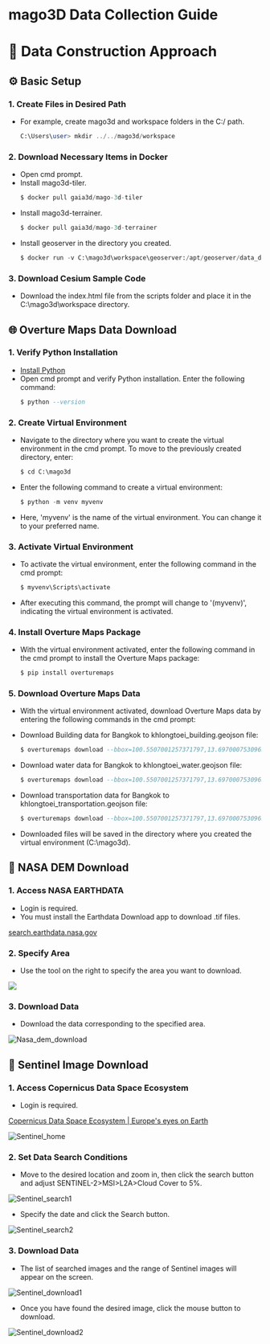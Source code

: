 # mago3D Data Collection Guide

# :bookmark_tabs: Data Construction Approach

## ⚙️ Basic Setup

### 1. Create Files in Desired Path

- For example, create mago3d and workspace folders in the C:/ path.
    ```sql
    C:\Users\user> mkdir ../../mago3d/workspace
    ```

### 2. Download Necessary Items in Docker

- Open cmd prompt.
- Install mago3d-tiler.
    ```sql
    $ docker pull gaia3d/mago-3d-tiler
    ```
- Install mago3d-terrainer.
    ```sql
    $ docker pull gaia3d/mago-3d-terrainer
    ```
- Install geoserver in the directory you created.
    ```sql
    $ docker run -v C:\mago3d\workspace\geoserver:/apt/geoserver/data_dir -e GEOSEVER_ADMIN_USER=admin -e GEOSERVER_ADMIN_PASSWORD=geoserver -p 8080:8080 kartoza/geoserver
    ```

### 3. Download Cesium Sample Code

- Download the index.html file from the scripts folder and place it in the C:\mago3d\workspace directory.

## :globe_with_meridians: Overture Maps Data Download

### 1. Verify Python Installation

- [Install Python](https://www.python.org/downloads/)
- Open cmd prompt and verify Python installation. Enter the following command:
    ```sql
    $ python --version
    ```

### 2. Create Virtual Environment

- Navigate to the directory where you want to create the virtual environment in the cmd prompt. To move to the previously created directory, enter:
    ```sql
    $ cd C:\mago3d
    ```

- Enter the following command to create a virtual environment:
    ```sql
    $ python -m venv myvenv
    ```

- Here, 'myvenv' is the name of the virtual environment. You can change it to your preferred name.

### 3. Activate Virtual Environment

- To activate the virtual environment, enter the following command in the cmd prompt:
    ```sql
    $ myvenv\Scripts\activate
    ```

- After executing this command, the prompt will change to '(myvenv)', indicating the virtual environment is activated.

### 4. Install Overture Maps Package

- With the virtual environment activated, enter the following command in the cmd prompt to install the Overture Maps package:
    ```sql
    $ pip install overturemaps
    ```

### 5. Download Overture Maps Data

- With the virtual environment activated, download Overture Maps data by entering the following commands in the cmd prompt:
- Download Building data for Bangkok to khlongtoei_building.geojson file:
    ```sql
    $ overturemaps download --bbox=100.5507001257371797,13.6970007530963525,100.6016431134770528,13.7428667529314463 -f geojson --type=building -o khlongtoei_building.geojson
    ```

- Download water data for Bangkok to khlongtoei_water.geojson file:
    ```sql
    $ overturemaps download --bbox=100.5507001257371797,13.6970007530963525,100.6016431134770528,13.7428667529314463 -f geojson --type=water -o khlongtoei_water.geojson
    ```

- Download transportation data for Bangkok to khlongtoei_transportation.geojson file:
    ```sql
    $ overturemaps download --bbox=100.5507001257371797,13.6970007530963525,100.6016431134770528,13.7428667529314463 -f geojson --type=segment -o khlongtoei_transportation.geojson
    ```

- Downloaded files will be saved in the directory where you created the virtual environment (C:\mago3d).

## :rocket: NASA DEM Download

### 1. Access NASA EARTHDATA

- Login is required.
- You must install the Earthdata Download app to download .tif files.

[search.earthdata.nasa.gov](https://search.earthdata.nasa.gov/search/granules?p=C1711961296-LPCLOUD&pg[0][v]=f&pg[0][gsk]=-start_date&as[science_keywords][0]=Land%20Surface%3ATopography%3ATerrain%20Elevation%3ADigital%20Elevation/Terrain%20Model%20(Dem)&tl=1723601365!3!!&fst0=Land%20Surface&fsm0=Topography&fs10=Terrain%20Elevation&fs20=Digital%20Elevation/Terrain%20Model%20(Dem))

### 2. Specify Area

- Use the tool on the right to specify the area you want to download.

![](../images/Training_Guide/Nasa_dem_area.png)

### 3. Download Data

- Download the data corresponding to the specified area.

![Nasa_dem_download](../images/Training_Guide/Nasa_dem_download.png)

## :telescope: Sentinel Image Download

### 1. Access Copernicus Data Space Ecosystem

- Login is required.

[Copernicus Data Space Ecosystem | Europe's eyes on Earth](https://dataspace.copernicus.eu/)

![Sentinel_home](../images/Training_Guide/Sentinel_home.png)

### 2. Set Data Search Conditions

- Move to the desired location and zoom in, then click the search button and adjust SENTINEL-2>MSI>L2A>Cloud Cover to 5%.

![Sentinel_search1](../images/Training_Guide/Sentinel_search1.png)

- Specify the date and click the Search button.

![Sentinel_search2](../images/Training_Guide/Sentinel_search2.png)

### 3. Download Data

- The list of searched images and the range of Sentinel images will appear on the screen.

![Sentinel_download1](../images/Training_Guide/Sentinel_download1.png)

- Once you have found the desired image, click the mouse button to download.

![Sentinel_download2](../images/Training_Guide/Sentinel_download2.png)

